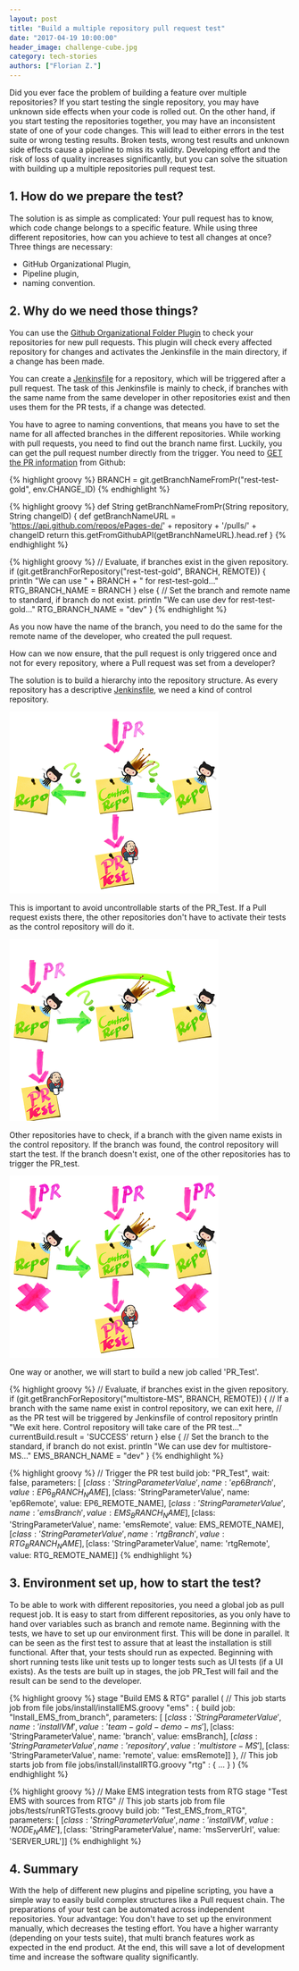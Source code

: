```yaml
---
layout: post
title: "Build a multiple repository pull request test"
date: "2017-04-19 10:00:00"
header_image: challenge-cube.jpg
category: tech-stories
authors: ["Florian Z."]
---
```


Did you ever face the problem of building a feature over multiple repositories?
If you start testing the single repository, you may have unknown side effects when your code is rolled out.
On the other hand, if you start testing the repositories together, you may have an inconsistent state of one of your code changes.
This will lead to either errors in the test suite or wrong testing results.
Broken tests, wrong test results and unknown side effects cause a pipeline to miss its validity.
Developing effort and the risk of loss of quality increases significantly, but you can solve the situation with building up a multiple repositories pull request test.

## 1. How do we prepare the test?
The solution is as simple as complicated: Your pull request has to know, which code change belongs to a specific feature.
While using three different repositories, how can you achieve to test all changes at once?
Three things are necessary:

* GitHub Organizational Plugin,
* Pipeline plugin,
* naming convention.

## 2. Why do we need those things?
You can use the [Github Organizational Folder Plugin](https://wiki.jenkins-ci.org/display/JENKINS/GitHub+Organization+Folder+Plugin) to check your repositories for new pull requests.
This plugin will check every affected repository for changes and activates the Jenkinsfile in the main directory, if a change has been made.

You can create a [Jenkinsfile](https://jenkins.io/doc/book/pipeline/jenkinsfile/) for a repository, which will be triggered after a pull request.
The task of this Jenkinsfile is mainly to check, if branches with the same name from the same developer in other repositories exist and then uses them for the PR tests, if a change was detected.

You have to agree to naming conventions, that means you have to set the name for all affected branches in the different repositories.
While working with pull requests, you need to find out the branch name first.
Luckily, you can get the pull request number directly from the trigger.
You need to [GET the PR information](https://developer.github.com/v3/pulls/#get-a-single-pull-request) from Github:

{% highlight groovy %}
BRANCH = git.getBranchNameFromPr("rest-test-gold", env.CHANGE_ID)
{% endhighlight %}

{% highlight groovy %}
def String getBranchNameFromPr(String repository, String changeID) {
    def getBranchNameURL = 'https://api.github.com/repos/ePages-de/' + repository + '/pulls/' + changeID
    return this.getFromGithubAPI(getBranchNameURL).head.ref
}
{% endhighlight %}

{% highlight groovy %}
    // Evaluate, if branches exist in the given repository.
    if (git.getBranchForRepository("rest-test-gold", BRANCH, REMOTE)) {
        println "We can use " + BRANCH + " for rest-test-gold..."
        RTG_BRANCH_NAME = BRANCH
    } else {
        // Set the branch and remote name to standard, if branch do not exist.
        println "We can use dev for rest-test-gold..."
        RTG_BRANCH_NAME = "dev"
    }
{% endhighlight %}

As you now have the name of the branch, you need to do the same for the remote name of the developer, who created the pull request.

How can we now ensure, that the pull request is only triggered once and not for every repository, where a Pull request was set from a developer?

The solution is to build a hierarchy into the repository structure.
As every repository has a descriptive [Jenkinsfile](https://jenkins.io/doc/book/pipeline/jenkinsfile/), we need a kind of control repository.

![](/assets/img/pages/blog/images/blog-pr-test-1.png)

This is important to avoid uncontrollable starts of the PR_Test.
If a Pull request exists there, the other repositories don't have to activate their tests as the control repository will do it.

![](/assets/img/pages/blog/images/blog-pr-test-2.png)

Other repositories have to check, if a branch with the given name exists in the control repository.
If the branch was found, the control repository will start the test.
If the branch doesn't exist, one of the other repositories has to trigger the PR_test.

![](/assets/img/pages/blog/images/blog-pr-test-3.png)

One way or another, we will start to build a new job called 'PR_Test'.

{% highlight groovy %}
    // Evaluate, if branches exist in the given repository.
    if (git.getBranchForRepository("multistore-MS", BRANCH, REMOTE)) {
        // If a branch with the same name exist in control repository, we can exit here,
        // as the PR test will be triggered by Jenkinsfile of control repository
        println "We exit here. Control repository will take care of the PR test..."
        currentBuild.result = 'SUCCESS'
        return
    } else {
        // Set the branch to the standard, if branch do not exist.
        println "We can use dev for multistore-MS..."
        EMS_BRANCH_NAME = "dev"
    }
{% endhighlight %}

{% highlight groovy %}
    // Trigger the PR test
    build job: "PR_Test", wait: false, parameters: [
          [$class: 'StringParameterValue', name: 'ep6Branch', value: EP6_BRANCH_NAME],
          [$class: 'StringParameterValue', name: 'ep6Remote', value: EP6_REMOTE_NAME],
          [$class: 'StringParameterValue', name: 'emsBranch', value: EMS_BRANCH_NAME],
          [$class: 'StringParameterValue', name: 'emsRemote', value: EMS_REMOTE_NAME],
          [$class: 'StringParameterValue', name: 'rtgBranch', value: RTG_BRANCH_NAME],
          [$class: 'StringParameterValue', name: 'rtgRemote', value: RTG_REMOTE_NAME]]
{% endhighlight %}

## 3. Environment set up, how to start the test?

To be able to work with different repositories, you need a global job as pull request job.
It is easy to start from different repositories, as you only have to hand over variables such as branch and remote name.
Beginning with the tests, we have to set up our environment first.
This will be done in parallel.
It can be seen as the first test to assure that at least the installation is still functional.
After that, your tests should run as expected.
Beginning with short running tests like unit tests up to longer tests such as UI tests (if a UI exists).
As the tests are built up in stages, the job PR_Test will fail and the result can be send to the developer.

{% highlight groovy %}
stage "Build EMS & RTG"
    parallel (
        // This job starts job from file jobs/install/installEMS.groovy
        "ems" : {
            build job: "Install_EMS_from_branch", parameters: [
                [$class: 'StringParameterValue', name: 'installVM', value: 'team-gold-demo-ms'],
                [$class: 'StringParameterValue', name: 'branch', value: emsBranch],
                [$class: 'StringParameterValue', name: 'repository', value: 'multistore-MS'],
                [$class: 'StringParameterValue', name: 'remote', value: emsRemote]]
            },
        // This job starts job from file jobs/install/installRTG.groovy
        "rtg" : {
            ...
            }
    )
{% endhighlight %}

{% highlight groovy %}
    // Make EMS integration tests from RTG
    stage "Test EMS with sources from RTG"
      // This job starts job from file jobs/tests/runRTGTests.groovy
      build job: "Test_EMS_from_RTG", parameters: [
            [$class: 'StringParameterValue', name: 'installVM', value: 'NODE_NAME'],
            [$class: 'StringParameterValue', name: 'msServerUrl', value: 'SERVER_URL']]
{% endhighlight %}

## 4. Summary

With the help of different new plugins and pipeline scripting, you have a simple way to easily build complex structures like a Pull request chain.
The preparations of your test can be automated across independent repositories.
Your advantage: You don't have to set up the environment manually, which decreases the testing effort.
You have a higher warranty (depending on your tests suite), that multi branch features work as expected in the end product.
At the end, this will save a lot of development time and increase the software quality significantly.
